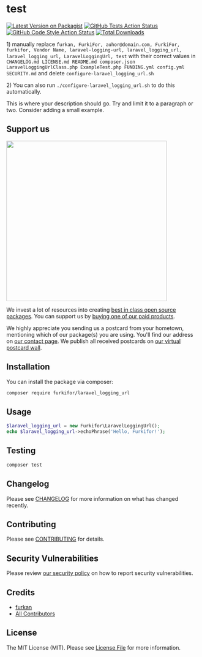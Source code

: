 # test

[![Latest Version on Packagist](https://img.shields.io/packagist/v/furkifor/laravel_logging_url.svg?style=flat-square)](https://packagist.org/packages/furkifor/laravel_logging_url)
[![GitHub Tests Action Status](https://img.shields.io/github/workflow/status/furkifor/laravel_logging_url/run-tests?label=tests)](https://github.com/furkifor/laravel_logging_url/actions?query=workflow%3ATests+branch%3Amaster)
[![GitHub Code Style Action Status](https://img.shields.io/github/workflow/status/furkifor/laravel_logging_url/Check%20&%20fix%20styling?label=code%20style)](https://github.com/furkifor/laravel_logging_url/actions?query=workflow%3A"Check+%26+fix+styling"+branch%3Amaster)
[![Total Downloads](https://img.shields.io/packagist/dt/furkifor/laravel_logging_url.svg?style=flat-square)](https://packagist.org/packages/furkifor/laravel_logging_url)

[](delete) 1) manually replace `furkan, FurkiFor, auhor@domain.com, FurkiFor, furkifor, Vendor Name, laravel-logging-url, laravel_logging_url, laravel_logging_url, LaravelLoggingUrl, test` with their correct values
[](delete) in `CHANGELOG.md LICENSE.md README.md composer.json LaravelLoggingUrlClass.php ExampleTest.php FUNDING.yml config.yml SECURITY.md`
[](delete) and delete `configure-laravel_logging_url.sh`

[](delete) 2) You can also run `./configure-laravel_logging_url.sh` to do this automatically.

This is where your description should go. Try and limit it to a paragraph or two. Consider adding a small example.

## Support us

[<img src="https://github-ads.s3.eu-central-1.amazonaws.com/package-laravel_logging_url-php.jpg?t=1" width="419px" />](https://spatie.be/github-ad-click/package-laravel_logging_url-php)

We invest a lot of resources into creating [best in class open source packages](https://spatie.be/open-source). You can support us by [buying one of our paid products](https://spatie.be/open-source/support-us).

We highly appreciate you sending us a postcard from your hometown, mentioning which of our package(s) you are using. You'll find our address on [our contact page](https://spatie.be/about-us). We publish all received postcards on [our virtual postcard wall](https://spatie.be/open-source/postcards).

## Installation

You can install the package via composer:

```bash
composer require furkifor/laravel_logging_url
```

## Usage

```php
$laravel_logging_url = new Furkifor\LaravelLoggingUrl();
echo $laravel_logging_url->echoPhrase('Hello, Furkifor!');
```

## Testing

```bash
composer test
```

## Changelog

Please see [CHANGELOG](CHANGELOG.md) for more information on what has changed recently.

## Contributing

Please see [CONTRIBUTING](.github/CONTRIBUTING.md) for details.

## Security Vulnerabilities

Please review [our security policy](../../security/policy) on how to report security vulnerabilities.

## Credits

- [furkan](https://github.com/FurkiFor)
- [All Contributors](../../contributors)

## License

The MIT License (MIT). Please see [License File](LICENSE.md) for more information.
